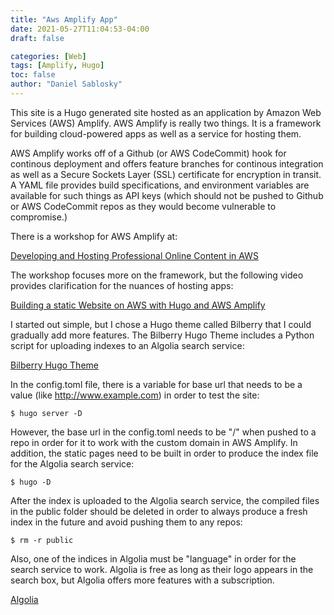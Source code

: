 ```yaml
---
title: "Aws Amplify App"
date: 2021-05-27T11:04:53-04:00
draft: false

categories: [Web]
tags: [Amplify, Hugo]
toc: false
author: "Daniel Sablosky"
---
```

This site is a Hugo generated site hosted as an application by Amazon Web Services (AWS) Amplify.  AWS Amplify is really two things.  It is a framework for building cloud-powered apps as well as a service for hosting them.  

AWS Amplify works off of a Github (or AWS CodeCommit) hook for continous deployment and offers feature branches for continous integration as well as a Secure Sockets Layer (SSL) certificate for encryption in transit.  A YAML file provides build specifications, and environment variables are available for such things as API keys (which should not be pushed to Github or AWS CodeCommit repos as they would become vulnerable to compromise.)

There is a workshop for AWS Amplify at:

[Developing and Hosting Professional Online Content in AWS](https://hosting-hugo-content.workshop.aws/)

The workshop focuses more on the framework, but the following video provides clarification for the nuances of hosting apps:

[Building a static Website on AWS with Hugo and AWS Amplify](https://www.youtube.com/watch?v=50xVrCv2OB4)

I started out simple, but I chose a Hugo theme called Bilberry that I could gradually add more features. The Bilberry Hugo Theme includes a Python script for uploading indexes to an Algolia search service:

[Bilberry Hugo Theme](https://themes.gohugo.io/bilberry-hugo-theme/)

In the config.toml file, there is a variable for base url that needs to be a value (like http://www.example.com) in order to test the site:

```
$ hugo server -D
```

However, the base url in the config.toml needs to be "/" when pushed to a repo in order for it to work with the custom domain in AWS Amplify.  In addition, the static pages need to be built in order to produce the index file for the Algolia search service:

```
$ hugo -D
```

After the index is uploaded to the Algolia search service, the compiled files in the public folder should be deleted in order to always produce a fresh index in the future and avoid pushing them to any repos:

```
$ rm -r public
```

Also, one of the indices in Algolia must be "language" in order for the search service to work.  Algolia is free as long as their logo appears in the search box, but Algolia offers more features with a subscription.

[Algolia](https://www.algolia.com/)